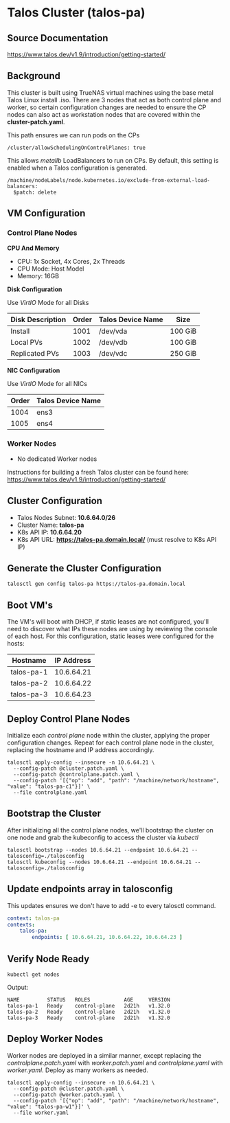 # Talos Cluster (talos-pa)

## Source Documentation
https://www.talos.dev/v1.9/introduction/getting-started/

## Background
This cluster is built using TrueNAS virtual machines using the base metal Talos Linux install .iso.  There are 3 nodes that act as both control plane and worker, so certain configuration changes are needed to ensure the CP nodes can also act as workstation nodes that are covered within the **cluster-patch.yaml**.

This path ensures we can run pods on the CPs
```
/cluster/allowSchedulingOnControlPlanes: true
```

This allows *metallb* LoadBalancers to run on CPs.  By default, this setting is enabled when a Talos configuration is generated.
```
/machine/nodeLabels/node.kubernetes.io/exclude-from-external-load-balancers:
  $patch: delete
```

## VM Configuration

### Control Plane Nodes

**CPU And Memory**

- CPU: 1x Socket, 4x Cores, 2x Threads
- CPU Mode: Host Model 
- Memory: 16GB

**Disk Configuration**

Use *VirtIO* Mode for all Disks

| Disk Description | Order | Talos Device Name | Size |
|----------|---------|----------|---------- |
| Install | 1001 | /dev/vda | 100 GiB |
| Local PVs | 1002 | /dev/vdb | 100 GiB |
| Replicated PVs | 1003 | /dev/vdc | 250 GiB |

**NIC Configuration**

Use *VirtIO* Mode for all NICs

| Order | Talos Device Name |
| ----- | ----- |
| 1004 | ens3 |
| 1005 | ens4 |

### Worker Nodes
- No dedicated Worker nodes

Instructions for building a fresh Talos cluster can be found here: https://www.talos.dev/v1.9/introduction/getting-started/

## Cluster Configuration
- Talos Nodes Subnet: **10.6.64.0/26**
- Cluster Name: **talos-pa**
- K8s API IP: **10.6.64.20**
- K8s API URL:  **https://talos-pa.domain.local/**  (must resolve to K8s API IP)

## Generate the Cluster Configuration

```
talosctl gen config talos-pa https://talos-pa.domain.local
```
## Boot VM's

The VM's will boot with DHCP, if static leases are not configured, you'll need to discover what IPs these nodes are using by reviewing the console of each host.  For this configuration, static leases were configured for the hosts:

| Hostname | IP Address |
| --------------- | --------------- |
| talos-pa-1 | 10.6.64.21 |
| talos-pa-2 | 10.6.64.22 |
| talos-pa-3 | 10.6.64.23 |

## Deploy Control Plane Nodes

Initialize each *control plane* node within the cluster, applying the proper configuration changes.  Repeat for each control plane node in the cluster, replacing the hostname and IP address accordingly.

```
talosctl apply-config --insecure -n 10.6.64.21 \
  --config-patch @cluster.patch.yaml \
  --config-patch @controlplane.patch.yaml \
  --config-patch '[{"op": "add", "path": "/machine/network/hostname", "value": "talos-pa-c1"}]' \
  --file controlplane.yaml
```

## Bootstrap the Cluster

After initializing all the control plane nodes, we'll bootstrap the cluster on one node and grab the kubeconfig to access the cluster via *kubectl*

```
talosctl bootstrap --nodes 10.6.64.21 --endpoint 10.6.64.21 --talosconfig=./talosconfig
talosctl kubeconfig --nodes 10.6.64.21 --endpoint 10.6.64.21 --talosconfig=./talosconfig
```

## Update endpoints array in talosconfig
This updates ensures we don't have to add -e <ip> to every talosctl command.
```yaml
context: talos-pa
contexts:
    talos-pa:
        endpoints: [ 10.6.64.21, 10.6.64.22, 10.6.64.23 ]
```

## Verify Node Ready
```
kubectl get nodes
```
Output:
```
NAME         STATUS   ROLES           AGE     VERSION
talos-pa-1   Ready    control-plane   2d21h   v1.32.0
talos-pa-2   Ready    control-plane   2d21h   v1.32.0
talos-pa-3   Ready    control-plane   2d21h   v1.32.0
```

## Deploy Worker Nodes
Worker nodes are deployed in a similar manner, except replacing the *controlplane.patch.yaml* with *worker.patch.yaml* and *controlplane.yaml* with *worker.yaml*.  Deploy as many workers as needed.

```
talosctl apply-config --insecure -n 10.6.64.21 \
  --config-patch @cluster.patch.yaml \
  --config-patch @worker.patch.yaml \
  --config-patch '[{"op": "add", "path": "/machine/network/hostname", "value": "talos-pa-w1"}]' \
  --file worker.yaml
```

